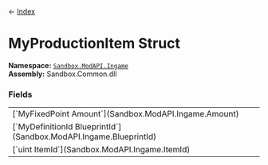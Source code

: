 ← [Index](index)
# MyProductionItem Struct
**Namespace:** [`Sandbox.ModAPI.Ingame`](Sandbox.ModAPI.Ingame)  
**Assembly:** Sandbox.Common.dll  
### Fields
<table style="width:100%;display:table">
<tr><td>[`MyFixedPoint Amount`](Sandbox.ModAPI.Ingame.Amount)</td><td></td></tr>
<tr><td>[`MyDefinitionId BlueprintId`](Sandbox.ModAPI.Ingame.BlueprintId)</td><td></td></tr>
<tr><td>[`uint ItemId`](Sandbox.ModAPI.Ingame.ItemId)</td><td></td></tr>
</table>
